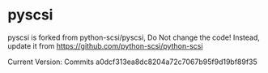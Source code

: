 <!--
SPDX-FileCopyrightText: 2022 The pydiskcmd Authors

SPDX-License-Identifier: LGPL-2.1-or-later
-->

pyscsi
======
pyscsi is forked from python-scsi/pyscsi, Do Not change the code!
Instead, update it from https://github.com/python-scsi/python-scsi

Current Version: Commits a0dcf313ea8dc8204a72c7067b95f9d19bf89f35
